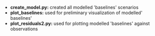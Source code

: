 - **create_model.py:** created all modelled 'baselines' scenarios
- **plot_baselines:** used for preliminary visualization of modelled' baselines'
- **plot_residuals2.py:** used for plotting modelled 'baselines' against observations
